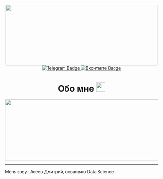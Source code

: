 <div id="header" align="center">
  <img src="https://media.giphy.com/media/zOvBKUUEERdNm/giphy.gif" width="500"/ height="200">
</div>

<div id="badges" align="center">
  <a href="https://t.me/delux_3">
    <img src="https://img.shields.io/badge/Telegram-2CA5E0?style=for-the-badge&logo=telegram&logoColor=white" alt="Telegram Badge"/>
  </a>
  <a href="https://vk.com/deluxe0717">
    <img src="https://img.shields.io/badge/вконтакте-%232E87FB.svg?&style=for-the-badge&logo=vk&logoColor=white" alt="Вконтакте Badge"/>
  </a>
</div>

<div align="center">
<img src="https://komarev.com/ghpvc/?username=dimson2002&style=flat-square&color=blue" alt=""/>

<h1>
  Обо мне
  <img src="https://media.giphy.com/media/hvRJCLFzcasrR4ia7z/giphy.gif" width="30px"/>
</h1>
<div align="center">
  <img src="https://media.giphy.com/media/QpVUMRUJGokfqXyfa1/giphy.gif" width="800" height="200"/>
</div>

---

<div align="left">
Меня зовут Асеев Дмитрий, осваиваю Data Science.
